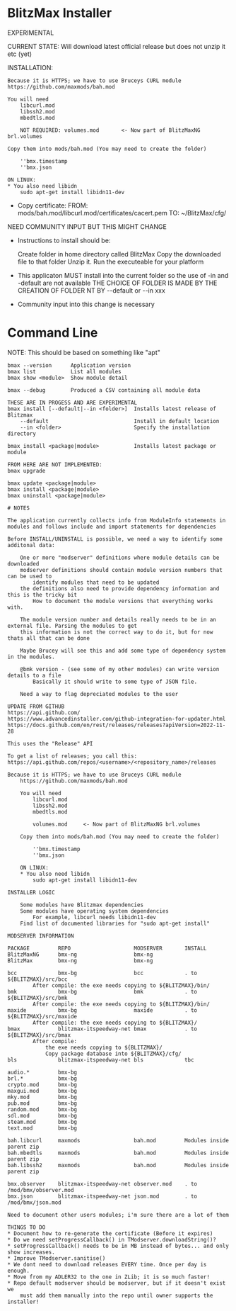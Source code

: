 # BlitzMax Installer

EXPERIMENTAL

CURRENT STATE:
Will download latest official release but does not unzip it etc (yet)

INSTALLATION:

	Because it is HTTPS; we have to use Bruceys CURL module
    https://github.com/maxmods/bah.mod

    You will need 
        libcurl.mod
        libssh2.mod
        mbedtls.mod
	
		NOT REQUIRED: volumes.mod		<- Now part of BlitzMaxNG brl.volumes

    Copy them into mods/bah.mod (You may need to create the folder)

		''bmx.timestamp
		''bmx.json
    
	ON LINUX:
	* You also need libidn
		sudo apt-get install libidn11-dev	


* Copy certificate:
	FROM: mods/bah.mod/libcurl.mod/certificates/cacert.pem
	TO: ~/BlitzMax/cfg/

NEED COMMUNITY INPUT BUT THIS MIGHT CHANGE

* Instructions to install should be:

    Create folder in home directory called BlitzMax
    Copy the downloaded file to that folder
    Unzip it.
    Run the executeable for your platform

* This applicaton MUST install into the current folder
    so the use of -in and -default are not available
   THE CHOICE OF FOLDER IS MADE BY THE CREATION OF FOLDER
   NT BY --default or --in xxx

* Community input into this change is necessary 


# Command Line

NOTE: This should be based on something like "apt"

```
bmax --version      Application version
bmax list           List all modules
bmax show <module>  Show module detail

bmax --debug        Produced a CSV containing all module data

THESE ARE IN PROGESS AND ARE EXPERIMENTAL
bmax install [--default|--in <folder>]	Installs latest release of Blitzmax
	--default							Install in default location
	--in <folder>						Specify the installation directory

bmax install <package|module>			Installs latest package or module

FROM HERE ARE NOT IMPLEMENTED:
bmax upgrade

bmax update <package|module>
bmax install <package|module>
bmax uninstall <package|module>			

# NOTES

The application currently collects info from ModuleInfo statements in modules and follows include and import statements for dependencies

Before INSTALL/UNINSTALL is possible, we need a way to identify some additonal data:

    One or more "modserver" definitions where module details can be downloaded
    modserver definitions should contain module version numbers that can be used to
        identify modules that need to be updated
    the definitions also need to provide dependency information and this is the tricky bit
        How to document the module versions that everything works with.

    The module version number and details really needs to be in an external file. Parsing the modules to get
    this information is not the correct way to do it, but for now thats all that can be done

    Maybe Brucey will see this and add some type of dependency system in the modules.

    @bmk version - (see some of my other modules) can write version details to a file
        Basically it should write to some type of JSON file.

	Need a way to flag depreciated modules to the user
	
UPDATE FROM GITHUB
https://api.github.com/
https://www.advancedinstaller.com/github-integration-for-updater.html
https://docs.github.com/en/rest/releases/releases?apiVersion=2022-11-28

This uses the "Release" API

To get a list of releases; you call this:
https://api.github.com/repos/<username>/<repository_name>/releases

Because it is HTTPS; we have to use Bruceys CURL module
    https://github.com/maxmods/bah.mod

    You will need 
        libcurl.mod
        libssh2.mod
        mbedtls.mod
	
		volumes.mod		<- Now part of BlitzMaxNG brl.volumes

    Copy them into mods/bah.mod (You may need to create the folder)

		''bmx.timestamp
		''bmx.json
    
	ON LINUX:
	* You also need libidn
		sudo apt-get install libidn11-dev

INSTALLER LOGIC

	Some modules have Blitzmax dependencies
	Some modules have operating system dependencies
		For example, libcurl needs libidn11-dev
	Find list of documented libraries for "sudo apt-get install"

MODSERVER INFORMATION

PACKAGE			REPO					MODSERVER		INSTALL
BlitzMaxNG		bmx-ng					bmx-ng					
BlitzMax		bmx-ng					bmx-ng

bcc				bmx-bg					bcc				. to ${BLITZMAX}/src/bcc
		After compile: the exe needs copying to ${BLITZMAX}/bin/
bmk				bmx-bg					bmk				. to ${BLITZMAX}/src/bmk
		After compile: the exe needs copying to ${BLITZMAX}/bin/
maxide			bmx-bg					maxide			. to ${BLITZMAX}/src/maxide
		After compile: the exe needs copying to ${BLITZMAX}/
bmax			blitzmax-itspeedway-net	bmax			. to ${BLITZMAX}/src/bmax
		After compile:
			the exe needs copying to ${BLITZMAX}/
			Copy package database into ${BLITZMAX}/cfg/
bls				blitzmax-itspeedway-net	bls				tbc

audio.*			bmx-bg
brl.*			bmx-bg
crypto.mod		bmx-bg
maxgui.mod		bmx-bg
mky.mod			bmx-bg
pub.mod			bmx-bg
random.mod		bmx-bg
sdl.mod			bmx-bg
steam.mod		bmx-bg
text.mod		bmx-bg

bah.libcurl		maxmods 				bah.mod			Modules inside parent zip
bah.mbedtls		maxmods 				bah.mod			Modules inside parent zip
bah.libssh2		maxmods 				bah.mod			Modules inside parent zip

bmx.observer	blitzmax-itspeedway-net	observer.mod	. to /mod/bmx/observer.mod
bmx.json		blitzmax-itspeedway-net	json.mod		. to /mod/bmx/json.mod

Need to document other users modules; i'm sure there are a lot of them

THINGS TO DO
* Document how to re-generate the certificate (Before it expires)
* Do we need setProgressCallback() in TModserver.downloadString()?
* setProgressCallback() needs to be in MB instead of bytes... and only show increases.
* Improve TModserver.sanitise()
* We dont need to download releases EVERY time. Once per day is enough.
* Move from my ADLER32 to the one in ZLib; it is so much faster!
* Repo default modserver should be modserver, but if it doesn't exist we
	must add them manually into the repo until owner supports the installer!
	

